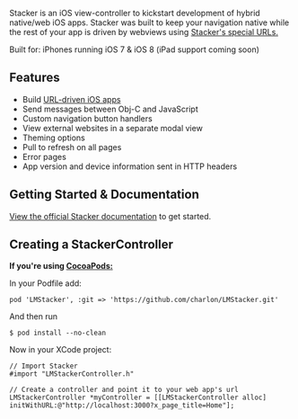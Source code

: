 Stacker is an iOS view-controller to kickstart development of hybrid native/web iOS apps. Stacker was built to keep your navigation native while the rest of your app is driven by webviews using [Stacker's special URLs.](http://www.lokimeyburg.com/Stacker/docs/url-structure/)

Built for: iPhones running iOS 7 & iOS 8 (iPad support coming soon)

## Features

- Build [URL-driven iOS apps](http://www.lokimeyburg.com/Stacker/docs/url-structure/)
- Send messages between Obj-C and JavaScript
- Custom navigation button handlers
- View external websites in a separate modal view
- Theming options
- Pull to refresh on all pages
- Error pages
- App version and device information sent in HTTP headers

## Getting Started & Documentation

[View the official Stacker documentation](http://www.lokimeyburg.com/Stacker/docs/getting-started/) to get started.

## Creating a StackerController

**If you're using [CocoaPods:](http://cocoapods.org)**

In your Podfile add:
```
pod 'LMStacker', :git => 'https://github.com/charlon/LMStacker.git'
```
And then run
```
$ pod install --no-clean
```

Now in your XCode project:

```
// Import Stacker
#import "LMStackerController.h"

// Create a controller and point it to your web app's url
LMStackerController *myController = [[LMStackerController alloc] initWithURL:@"http://localhost:3000?x_page_title=Home"];
```
